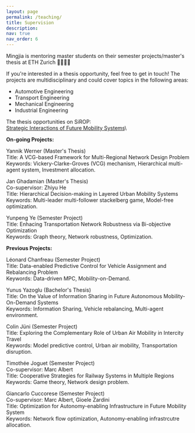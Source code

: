 ```yaml
---
layout: page
permalink: /teaching/
title: Supervision
description: 
nav: true
nav_order: 6
---
```


Mingjia is mentoring master students on their semester projects/master's thesis at ETH Zurich :woman_student::man_student:

If you're interested in a thesis opportunity, feel free to get in touch! The projects are multidisciplinary and could cover topics in the following areas:
* Automotive Engineering
* Transport Engineering
* Mechanical Engineering
* Industrial Engineering

The thesis opportunities on SiROP: \
[Strategic Interactions of Future Mobility Systems](https://sirop.org/app/c62b4682-d2f1-460b-969c-6b739c36e6ea?_s=TwYdU2RY4vlQor-1&_k=TWKCQtaf6fBs5Xu6&4)\


 **On-going Projects:**

 Yannik Werner (Master's Thesis)\
 Title: A VCG-based Framework for Multi-Regional Network Design Problem\
 Keywords: Vickery-Clarke-Groves (VCG) mechanism, Hierarchical multi-agent system,  Investment allocation.

 Jan Ghadamian (Master's Thesis)\
 Co-supervisor: Zhiyu He\
 Title: Hierarchical Decision-making in Layered Urban Mobility Systems\
 Keywords: Multi-leader multi-follower stackelberg game, Model-free optimization.

 Yunpeng Ye (Semester Project)\
 Title: Enhacing Transportation Network Robustness via Bi-objective Optimization\
 Keywords: Graph theory, Network robustness, Optimization.
 
**Previous Projects:**

 Léonard Chanfreau (Semester Project)\
 Title: Data-enabled Predictive Control for Vehicle Assignment and Rebalancing Problem\
 Keywords: Data-driven MPC,  Mobility-on-Demand.

 Yunus Yazoglu (Bachelor's Thesis)\
 Title: On the Value of Information Sharing in Future Autonomous Mobility-On-Demand Systems\
 Keywords: Information Sharing, Vehicle rebalancing, Multi-agent environment.

 Colin Jüni (Semester Project)\
 Title: Exploring the Complementary
 Role of Urban Air Mobility in Intercity Travel\
 Keywords: Model predictive control, Urban air mobility, Transportation disruption.

 Timothée Joguet (Semester Project)\
 Co-supervisor: Marc Albert\
 Title: Cooperative Strategies for Railway Systems in Multiple Regions\
 Keywords: Game theory, Network design problem.


 Giancarlo Cuccorese (Semester Project)\
 Co-supervisor: Marc Albert, Gioele Zardini\
 Title: Optimization for Autonomy-enabling Infrastructure in Future Mobility System\
 Keywords: Network flow optimization, Autonomy-enabling infrastrcutre allocation.
